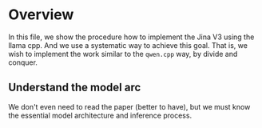 # Overview
In this file, we show the procedure how to implement the Jina V3 using the llama cpp. And we use a systematic way to achieve this goal. That is, we wish to implement the work similar to the `qwen.cpp` way, by divide and conquer.

## Understand the model arc
We don't even need to read the paper (better to have), but we must know the essential model architecture and inference process.

